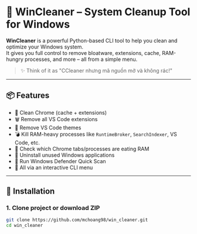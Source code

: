 # 🧹 WinCleaner – System Cleanup Tool for Windows

**WinCleaner** is a powerful Python-based CLI tool to help you clean and optimize your Windows system.  
It gives you full control to remove bloatware, extensions, cache, RAM-hungry processes, and more – all from a simple menu.

> ✨ Think of it as "CCleaner nhưng mã nguồn mở và không rác!"

---

## 📦 Features

- 🧼 Clean Chrome (cache + extensions)
- 🗑️ Remove all VS Code extensions
- 🎨 Remove VS Code themes
- 💣 Kill RAM-heavy processes like `RuntimeBroker`, `SearchIndexer`, VS Code, etc.
- 🧠 Check which Chrome tabs/processes are eating RAM
- 🚮 Uninstall unused Windows applications
- 📛 Run Windows Defender Quick Scan
- 🧪 All via an interactive CLI menu

---

## 🚀 Installation

### 1. Clone project or download ZIP

```bash
git clone https://github.com/mchoang98/win_cleaner.git
cd win_cleaner
